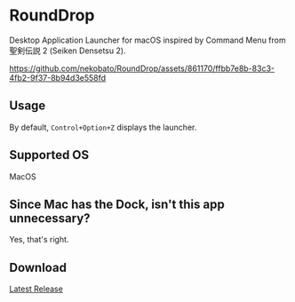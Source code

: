 # RoundDrop

Desktop Application Launcher for macOS inspired by Command Menu from 聖剣伝説 2 (Seiken Densetsu 2).

https://github.com/nekobato/RoundDrop/assets/861170/ffbb7e8b-83c3-4fb2-9f37-8b94d3e558fd

## Usage

By default, `Control+Option+Z` displays the launcher.

## Supported OS

MacOS

## Since Mac has the Dock, isn't this app unnecessary?

Yes, that's right.

## Download

[Latest Release](https://github.com/nekobato/RoundDrop/releases/latest)
